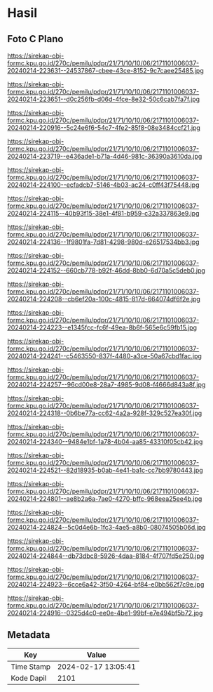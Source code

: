 # Hasil

## Foto C Plano

https://sirekap-obj-formc.kpu.go.id/270c/pemilu/pdpr/21/71/10/10/06/2171101006037-20240214-223631--24537867-cbee-43ce-8152-9c7caee25485.jpg

https://sirekap-obj-formc.kpu.go.id/270c/pemilu/pdpr/21/71/10/10/06/2171101006037-20240214-223651--d0c256fb-d06d-4fce-8e32-50c6cab7fa7f.jpg

https://sirekap-obj-formc.kpu.go.id/270c/pemilu/pdpr/21/71/10/10/06/2171101006037-20240214-220916--5c24e6f6-54c7-4fe2-85f8-08e3484ccf21.jpg

https://sirekap-obj-formc.kpu.go.id/270c/pemilu/pdpr/21/71/10/10/06/2171101006037-20240214-223719--e436ade1-b71a-4d46-981c-36390a3610da.jpg

https://sirekap-obj-formc.kpu.go.id/270c/pemilu/pdpr/21/71/10/10/06/2171101006037-20240214-224100--ecfadcb7-5146-4b03-ac24-c0ff43f75448.jpg

https://sirekap-obj-formc.kpu.go.id/270c/pemilu/pdpr/21/71/10/10/06/2171101006037-20240214-224115--40b93f15-38e1-4f81-b959-c32a337863e9.jpg

https://sirekap-obj-formc.kpu.go.id/270c/pemilu/pdpr/21/71/10/10/06/2171101006037-20240214-224136--1f9801fa-7d81-4298-980d-e26517534bb3.jpg

https://sirekap-obj-formc.kpu.go.id/270c/pemilu/pdpr/21/71/10/10/06/2171101006037-20240214-224152--660cb778-b92f-46dd-8bb0-6d70a5c5deb0.jpg

https://sirekap-obj-formc.kpu.go.id/270c/pemilu/pdpr/21/71/10/10/06/2171101006037-20240214-224208--cb6ef20a-100c-4815-817d-664074df6f2e.jpg

https://sirekap-obj-formc.kpu.go.id/270c/pemilu/pdpr/21/71/10/10/06/2171101006037-20240214-224223--e1345fcc-fc6f-49ea-8b6f-565e6c59fb15.jpg

https://sirekap-obj-formc.kpu.go.id/270c/pemilu/pdpr/21/71/10/10/06/2171101006037-20240214-224241--c5463550-837f-4480-a3ce-50a67cbd1fac.jpg

https://sirekap-obj-formc.kpu.go.id/270c/pemilu/pdpr/21/71/10/10/06/2171101006037-20240214-224257--96cd00e8-28a7-4985-9d08-f4666d843a8f.jpg

https://sirekap-obj-formc.kpu.go.id/270c/pemilu/pdpr/21/71/10/10/06/2171101006037-20240214-224318--0b6be77a-cc62-4a2a-928f-329c527ea30f.jpg

https://sirekap-obj-formc.kpu.go.id/270c/pemilu/pdpr/21/71/10/10/06/2171101006037-20240214-224340--9484e1bf-1a78-4b04-aa85-43310f05cb42.jpg

https://sirekap-obj-formc.kpu.go.id/270c/pemilu/pdpr/21/71/10/10/06/2171101006037-20240214-224521--82d18935-b0ab-4e41-ba1c-cc7bb9780443.jpg

https://sirekap-obj-formc.kpu.go.id/270c/pemilu/pdpr/21/71/10/10/06/2171101006037-20240214-224801--ae8b2a6a-7ae0-4270-bffc-968eea25ee4b.jpg

https://sirekap-obj-formc.kpu.go.id/270c/pemilu/pdpr/21/71/10/10/06/2171101006037-20240214-224824--5c0d4e6b-1fc3-4ae5-a8b0-08074505b06d.jpg

https://sirekap-obj-formc.kpu.go.id/270c/pemilu/pdpr/21/71/10/10/06/2171101006037-20240214-224844--db73dbc8-5926-4daa-8184-4f707fd5e250.jpg

https://sirekap-obj-formc.kpu.go.id/270c/pemilu/pdpr/21/71/10/10/06/2171101006037-20240214-224923--6cce6a42-3f50-4264-bf84-e0bb562f7c9e.jpg

https://sirekap-obj-formc.kpu.go.id/270c/pemilu/pdpr/21/71/10/10/06/2171101006037-20240214-224916--0325d4c0-ee0e-4be1-99bf-e7e494bf5b72.jpg


## Metadata

| Key        | Value               |
| ---------- | ------------------- |
| Time Stamp | 2024-02-17 13:05:41 |
| Kode Dapil | 2101                |



